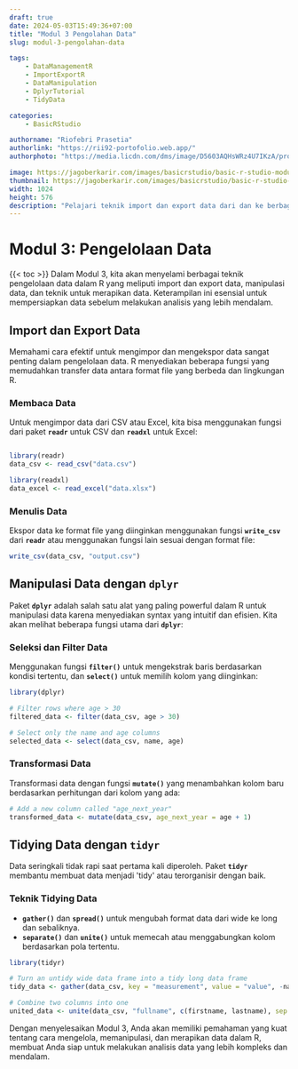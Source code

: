 ```yaml
---
draft: true
date: 2024-05-03T15:49:36+07:00
title: "Modul 3 Pengolahan Data"
slug: modul-3-pengolahan-data

tags:
    - DataManagementR
    - ImportExportR
    - DataManipulation
    - DplyrTutorial
    - TidyData

categories:
    - BasicRStudio

authorname: "Riofebri Prasetia"
authorlink: "https://rii92-portofolio.web.app/"
authorphoto: "https://media.licdn.com/dms/image/D5603AQHsWRz4U7IKzA/profile-displayphoto-shrink_200_200/0/1690182368248?e=1718841600&v=beta&t=UrTxqBd5G0GRg7UsKkoxTP99WK_An-NJpp4Nu2RXlO8"

image: https://jagoberkarir.com/images/basicrstudio/basic-r-studio-modul-3.jpg
thumbnail: https://jagoberkarir.com/images/basicrstudio/basic-r-studio-modul-3.jpg
width: 1024
height: 576
description: "Pelajari teknik import dan export data dari dan ke berbagai format file seperti CSV dan Excel, serta cara menggunakan paket dplyr dan tidyr untuk manipulasi dan persiapan data yang efisien."
---
```

# **Modul 3: Pengelolaan Data**
{{< toc >}}
Dalam Modul 3, kita akan menyelami berbagai teknik pengelolaan data dalam R yang meliputi import dan export data, manipulasi data, dan teknik untuk merapikan data. Keterampilan ini esensial untuk mempersiapkan data sebelum melakukan analisis yang lebih mendalam.

## **Import dan Export Data**

Memahami cara efektif untuk mengimpor dan mengekspor data sangat penting dalam pengelolaan data. R menyediakan beberapa fungsi yang memudahkan transfer data antara format file yang berbeda dan lingkungan R.

### **Membaca Data**

Untuk mengimpor data dari CSV atau Excel, kita bisa menggunakan fungsi dari paket **`readr`** untuk CSV dan **`readxl`** untuk Excel:

```r

library(readr)
data_csv <- read_csv("data.csv")

library(readxl)
data_excel <- read_excel("data.xlsx")

```

### **Menulis Data**

Ekspor data ke format file yang diinginkan menggunakan fungsi **`write_csv`** dari **`readr`** atau menggunakan fungsi lain sesuai dengan format file:

```r
write_csv(data_csv, "output.csv")

```

## **Manipulasi Data dengan `dplyr`**

Paket **`dplyr`** adalah salah satu alat yang paling powerful dalam R untuk manipulasi data karena menyediakan syntax yang intuitif dan efisien. Kita akan melihat beberapa fungsi utama dari **`dplyr`**:

### **Seleksi dan Filter Data**

Menggunakan fungsi **`filter()`** untuk mengekstrak baris berdasarkan kondisi tertentu, dan **`select()`** untuk memilih kolom yang diinginkan:

```r
library(dplyr)

# Filter rows where age > 30
filtered_data <- filter(data_csv, age > 30)

# Select only the name and age columns
selected_data <- select(data_csv, name, age)

```

### **Transformasi Data**

Transformasi data dengan fungsi **`mutate()`** yang menambahkan kolom baru berdasarkan perhitungan dari kolom yang ada:

```r
# Add a new column called "age_next_year"
transformed_data <- mutate(data_csv, age_next_year = age + 1)

```

## **Tidying Data dengan `tidyr`**

Data seringkali tidak rapi saat pertama kali diperoleh. Paket **`tidyr`** membantu membuat data menjadi 'tidy' atau terorganisir dengan baik.

### **Teknik Tidying Data**

- **`gather()`** dan **`spread()`** untuk mengubah format data dari wide ke long dan sebaliknya.
- **`separate()`** dan **`unite()`** untuk memecah atau menggabungkan kolom berdasarkan pola tertentu.

```r
library(tidyr)

# Turn an untidy wide data frame into a tidy long data frame
tidy_data <- gather(data_csv, key = "measurement", value = "value", -name)

# Combine two columns into one
united_data <- unite(data_csv, "fullname", c(firstname, lastname), sep = " ")

```

Dengan menyelesaikan Modul 3, Anda akan memiliki pemahaman yang kuat tentang cara mengelola, memanipulasi, dan merapikan data dalam R, membuat Anda siap untuk melakukan analisis data yang lebih kompleks dan mendalam.